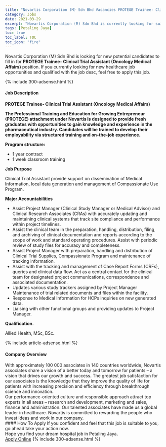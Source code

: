 ```yaml
---
title: "Novartis Corporation (M) Sdn Bhd Vacancies PROTEGE Trainee- Clinical Trial Assistant (Oncology Medical Affairs)" 
category: Jobs 
date: 2021-03-29 
excerpt: "Novartis Corporation (M) Sdn Bhd is currently looking for suitable person to fill in the PROTEGE Trainee- Clinical Trial Assistant (Oncology Medical Affairs) which positioned at Petaling Jaya" 
tags: [Petaling Jaya] 
toc: true 
toc_label: TOC 
toc_icon: "fire" 
--- 
```


<p>Novartis Corporation (M) Sdn Bhd is looking for new potential candidates to fill in for <b>PROTEGE Trainee- Clinical Trial Assistant (Oncology Medical Affairs)</b> position. If you currently looking for new healthcare job opportunities and qualified with the job desc, feel free to apply this job.
</p>{% include 300-adsense.html %} 
<div><div><h4>Job Description</h4></div><div><div><span><div><p><strong>PROTEGE Trainee- Clinical Trial Assistant (Oncology Medical Affairs)</strong></p><p><strong>The Professional Training and Education for Growing Entrepreneur (PROTEGE) attachment under Novartis is designed to provide fresh graduates with opportunities to gain knowledge and experience in the pharmaceutical industry. Candidates will be trained to develop their employability via structured training and on-the-job experience.</strong></p><p><strong>Program structure:</strong></p><ul><li>1 year contract</li><li>1&#160;week classroom training</li></ul><p><strong>Job Purpose</strong></p><p>Clinical Trial Assistant provide support on dissemination of Medical Information, local data generation and management of Compassionate Use Program.</p><p><strong>Major Accountabilities</strong></p><ul><li>Assist Project Manager (Clinical Study Manager or Medical Advisor) and Clinical Research Associates (CRAs) with accurately updating and maintaining clinical systems that track site compliance and performance within project timelines.</li><li>Assist the clinical team in the preparation, handling, distribution, filing, and archiving of clinical documentation and reports according to the scope of work and standard operating procedures. Assist with periodic review of study files for accuracy and completeness.</li><li>Assist Project Manager with preparation, handling and distribution of Clinical Trial Supplies, Compassionate Program and maintenance of tracking information.</li><li>Assist with the tracking and management of Case Report Forms (CRFs), queries and clinical data flow. Act as a central contact for the clinical team for designated project communications, correspondence and associated documentation.</li><li>Updates various study trackers assigned by Project Manager Maintenance of trial related documents and files within the facility.</li><li>Response to Medical Information for HCPs inquiries on new generated data.</li><li>Liaising with other functional groups and providing updates to Project Manager.</li></ul><p><strong>Qualification.</strong></p><p>Allied Health, MSc, BSc.</p></div></span></div></div></div> 
{% include article-adsense.html %} 
<div><div><h4>Company Overview</h4></div><div><div><span><div><div>
<div>
<div>
			With approximately 100 000 associates in 140 countries worldwide, Novartis associates share a vision of a better today and tomorrow for patients &#8211; a vision that drives our growth and success. The greatest job satisfaction for our associates is the knowledge that they improve the quality of life for patients with increasing precision and efficiency through breakthrough science and innovation.</div>
<div>
			Our performance-oriented culture and responsible approach attract top experts in all areas &#8211; research and development, marketing and sales, finance and administration. Our talented associates have made us a global leader in healthcare. Novartis is committed to rewarding the people who invest ideas and work in our company.</div>
</div>
</div></div></span></div></div></div> 
#### How To Apply 
If you confident and feel that this job is suitable to you, go ahead take your action now. <br/> 
Hope you find your dream hospital job in Petaling Jaya. <br/> 
<a href="https://www.jobstreet.com.my/en/job/protege-trainee-clinical-trial-assistant-oncology-medical-affairs-4516628?jobId=jobstreet-my-job-4516628" class="btn btn--warning" target="_blank" rel="nofollow noopenner">Apply Online</a> 
{% include 300-adsense.html %} 